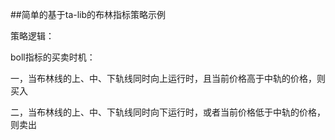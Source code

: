 ##简单的基于ta-lib的布林指标策略示例

策略逻辑：

boll指标的买卖时机：

一，当布林线的上、中、下轨线同时向上运行时，且当前价格高于中轨的价格，则买入

二，当布林线的上、中、下轨线同时向下运行时，或者当前价格低于中轨的价格，则卖出
